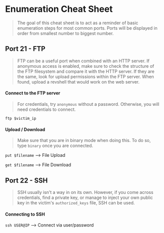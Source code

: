 # Enumeration Cheat Sheet
> The goal of this cheat sheet is to act as a reminder of basic enumeration steps for most common ports. Ports will be displayed in order from smallest number to biggest number.

## Port 21 - FTP
> FTP can be a useful port when combined with an HTTP server. If anonymous access is enabled, make sure to check the structure of the FTP filesystem and compare it with the HTTP server. If they are the same, look for upload permissions within the FTP server. When found, upload a revshell that would work on the web server.

#### Connect to the FTP server
> For credentials, try `anonymous` without a password. Otherwise, you will need credentials to connect.

`ftp $victim_ip`

#### Upload / Download
> Make sure that you are in binary mode when doing this. To do so, type `binary` once you are connected.

`put $filename` --> File Upload

`get $filename` --> File Download


## Port 22 - SSH
> SSH usually isn't a way in on its own. However, if you come across credentials, find a private key, or manage to inject your own public key in the victim's `authorized_keys` file, SSH can be used.

#### Connecting to SSH

`ssh USER@IP` --> Connect via user/password


